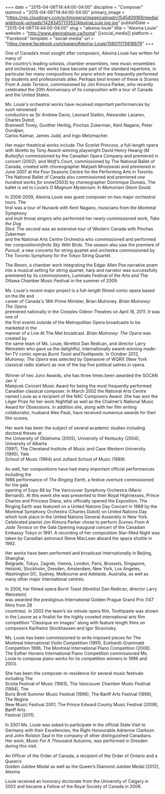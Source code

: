 +++
date = "2015-04-06T14:44:00-04:00"
discipline = "Composer"
lastmod = "2015-04-06T14:44:00-04:00"
primary_image = "https://res.cloudinary.com/schmopera/image/upload/v1545409169/media/webhook-uploads/1428345713352/AlexinaLouie.jpg.jpg"
publishDate = "2015-04-06T14:44:00-04:00"
slug = "alexina-louie"
title = "Alexina Louie"
website = "http://www.alexinalouie.ca/home"
[[social_media]]
platform = "Facebook"
template = "social-media"
url = "https://www.facebook.com/pages/Alexina-Louie/108011175918879"
+++

<p>
	One of Canadaʼs most sought after composers, Alexina Louie has written for many of<br>
	the countryʼs leading soloists, chamber ensembles, new music ensembles and orchestras. Her works have become part of the standard repertoire, in particular her many compositions for piano which are frequently performed by students and professionals alike. Perhaps best known of these is <em>Scenes From A Jade Terrace</em>, commissioned by Jon Kimura Parker, who recently celebrated the 20th Anniversary of its composition with a tour of Canada and the United States.
</p>
<p>
	Ms. Louie's orchestral works have received important performances by such renowned<br>
	conductors as Sir Andrew Davis, Leonard Slatkin, Alexander Lazarev, Charles Dutoit,<br>
	Bramwell Tovey, Gunther Herbig, Pinchas Zukerman, Kent Nagano, Peter Oundjian,<br>
	Carlos Kalmar, James Judd, and Ingo Metzmacher.
</p>
<p>
	Her major theatrical works include <em>The Scarlet Princess</em>, a full-length opera with libretto by Tony Award-winning playwright David Henry Hwang (<em>M. Butterﬂy</em>) commissioned by the Canadian Opera Company and premiered in concert (2002), and <em>Wolfʼs Court</em>, commissioned by The National Ballet of Canada, created with choreographer Matjash Mrozewski and premiered in June 2007 at the Four Seasons Centre for the Performing Arts in Toronto. The National Ballet of Canada also commissioned and premiered <em>one hundred works for snow</em>(2003) by choreographer Dominique Dumais. The ballet is set to Louieʼs <em>O Magnum Mysterium: In Memoriam</em><em> </em><em>Glenn Gould</em>.
</p>
<p>
	In 2008-2009, Alexina Louie was guest composer on two major orchestral tours. The<br>
	ﬁrst was a tour of Nunavik with Kent Nagano, musicians from the Montreal Symphony<br>
	and Inuit throat singers who performed her newly commissioned work, <em>Take the Dog</em><br>
	<em>Sled</em>. The second was an extensive tour of Western Canada with Pinchas Zukerman<br>
	and the National Arts Centre Orchestra who commissioned and performed her composition<em>Inﬁnite Sky With Birds</em>. The season also saw the premiere of <em>Pursuit</em>, a new concerto for string quartet and orchestra commissioned by The Toronto Symphony for the Tokyo String Quartet.
</p>
<p>
	<em>The Raven</em>, a chamber work integrating the Edgar Allen Poe narrative poem into a musical setting for string quartet, harp and narrator was successfully premiered by its commissioners, Luminato Festival of the Arts and The Ottawa Chamber Music Festival in the summer of 2009.
</p>
<p>
	Ms. Louie's recent major project is a full-length ﬁlmed comic opera based on the life and<br>
	career of Canada's 18th Prime Minister, Brian Mulroney. <em>Brian Mulroney: The Opera</em><br>
	premiered nationally in the Cineplex Odeon Theatres on April 16, 2011. It was one of<br>
	the ﬁrst events outside of the Metropolitan Opera broadcasts to be marketed in the<br>
	manner of a Live At The Met broadcast. <em>Brian Mulroney: The Opera</em> was created by<br>
	the same team of Ms. Louie, librettist Dan Redican, and director Larry Weinstein who gave us the delightful, internationally award-winning made-for-TV comic operas <em>Burnt</em><em> </em><em>Toast</em> and<em>Toothpaste</em>. In October 2012, <em>Mulroney: The Opera</em> was selected by Operavore of WQRX (New York classical radio station) as one of the top ﬁve political satires in opera.<br>
	<br>
	Winner of two Juno Awards, she has three times been awarded the SOCAN Jan V.<br>
	Matejcek Concert Music Award for being the most frequently performed Canadian classical composer. In March 2002 the National Arts Centre named Louie as a recipient of the NAC Composers Award. She has won the Léger Prize for her work Nightfall as well as the Chalmerʼs National Music Award for Obsessions. In addition she, along with her ﬁlm writing collaborator, husband Alex Pauk, have received numerous awards for their ﬁlm scores.
</p>
<p>
	Her work has been the subject of several academic studies including doctoral theses at<br>
	the University of Oklahoma (2005), University of Kentucky (2004), University of Alberta<br>
	(1997), The Cleveland Institute of Music and Case Western University (1995), Yale<br>
	School of Music (1994) and Julliard School of Music (1989).
</p>
<p>
	As well, her compositions have had many important ofﬁcial performances including the<br>
	1986 performance of <em>The Ringing Earth</em>, a festive overture commissioned for the gala<br>
	opening of Expo 86 by The Vancouver Symphony Orchestra (Mario Bernardi). At this event she was presented to their Royal Highnesses, Prince Charles and Princess Diana, who ofﬁcially opened the Exposition. The Ringing Earth was featured on a United Nations Day Concert in 1989 by the Montreal Symphony Orchestra (Charles Dutoit) on United Nations Day which took place in the United Nations General Assembly in New York. Celebrated pianist Jon Kimura Parker chose to perform <em>Scenes From A</em><em> </em><em>Jade Terrace</em> on the Gala Opening inaugural concert of the Canadian Embassy Tokyo in 1991. A recording of her composition Star-ﬁlled Night was taken by Canadian astronaut Steve MacLean aboard the space shuttle in 1992.
</p>
<p>
	Her works have been performed and broadcast internationally in Beijing, Shanghai,<br>
	Belgrade, Tokyo, Zagreb, Vienna, London, Paris, Brussels, Singapore, Helsinki, Stockholm, Dresden, Amsterdam, New York, Los Angeles, Washington DC, Sydney, Melbourne and Adelaide, Australia, as well as many other major international centres.
</p>
<p>
	In 2006, her ﬁlmed opera <em>Burnt Toast</em> (librettist Dan Redican, director Larry Weinstein)<br>
	was awarded the prestigious International Golden Prague Grand Prix (147 ﬁlms from 28<br>
	countries). In 2002 the teamʼs six minute opera ﬁlm, Toothpaste was shown in the Louvre as a ﬁnalist for the highly coveted international arts ﬁlm competition "Classique en images" along with feature length ﬁlms on composers Karlheinz Stockhausen and Igor Stravinsky.
</p>
<p>
	Ms. Louie has been commissioned to write imposed pieces for The Montreal International Violin Competition (1991), Eckhardt-Grammaté Competition 1996, The Montreal International Piano Competition (2008). The Esther Honens International Piano Competition commissioned Ms. Louie to compose piano works for its competition winners in 1996 and 2003.
</p>
<p>
	She has been the composer-in-residence for several music festivals including The<br>
	Scotia Festival of Music (1993), The Vancouver Chamber Music Festival (1994), The<br>
	Boris Brott Summer Music Festival (1996), The Banff Arts Festival (1999), The Regina<br>
	New Music Festival 2001, The Prince Edward County Music Festival (2008), Banff Arts<br>
	Festival (2011).
</p>
<p>
	In 2001 Ms. Louie was asked to participate in the ofﬁcial State Visit to Germany with their Excellencies, the Right Honourable Adrienne Clarkson and John Rolston Saul in the company of other distinguished Canadians. Her work, <em>Music For A Thousand</em><em> </em><em>Autumns</em>, was performed in Dresden during this visit.
</p>
<p>
	An Ofﬁcer of the Order of Canada, a recipient of the Order of Ontario and a Queenʼs<br>
	Golden Jubilee Medal as well as the Queenʼs Diamond Jubilee Medal (2012), Alexina<br>
</p>
<p>
	Louie received an honorary doctorate from the University of Calgary in 2002 and became a Fellow of the Royal Society of Canada in 2006.
</p>
